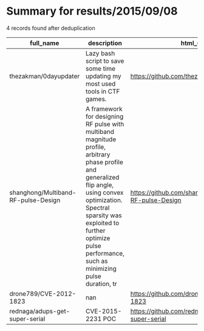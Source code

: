 
# Summary for results/2015/09/08
    
4 records found after deduplication

| full_name | description | html_url | matched_list | matched_count | pushed_at | size | stargazers_count | language | forks_count |
|-------------------------------------|------------------------------------------------------------------------------------------------------------------------------------------------------------------------------------------------------------------------------------------------------------------|--------------------------------------------------------|----------------|-----------------|---------------------------|--------|--------------------|------------|---------------|
| thezakman/0dayupdater | Lazy bash script to save some time updating my most used tools in CTF games. | https://github.com/thezakman/0dayupdater | ['0day'] | 1 | 2015-09-08 06:03:06+00:00 | 1552 | 0 | Shell | 0 |
| shanghong/Multiband-RF-pulse-Design | A framework for designing RF pulse with multiband magnitude profile, arbitrary phase profile and generalized flip angle, using convex optimization. Spectral sparsity was exploited to further optimize pulse performance, such as minimizing pulse duration, tr | https://github.com/shanghong/Multiband-RF-pulse-Design | ['exploit'] | 1 | 2015-09-08 06:31:03+00:00 | 348 | 5 | Matlab | 8 |
| drone789/CVE-2012-1823 | nan | https://github.com/drone789/CVE-2012-1823 | ['cve-2'] | 1 | 2015-09-08 14:40:12+00:00 | 108 | 0 | Python | 0 |
| rednaga/adups-get-super-serial | CVE-2015-2231 POC | https://github.com/rednaga/adups-get-super-serial | ['cve poc'] | 1 | 2015-09-08 21:07:30+00:00 | 589 | 10 | Java | 4 |
